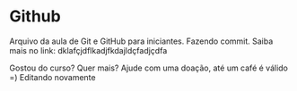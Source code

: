 # Github

Arquivo da aula de Git e GitHub para iniciantes.
Fazendo commit.
Saiba mais no link: dklafçjdflkadjfkdajldçfadjçdfa

Gostou  do curso? Quer mais? Ajude com uma doação, até um café é válido =)
Editando novamente
